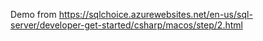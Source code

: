Demo from https://sqlchoice.azurewebsites.net/en-us/sql-server/developer-get-started/csharp/macos/step/2.html
